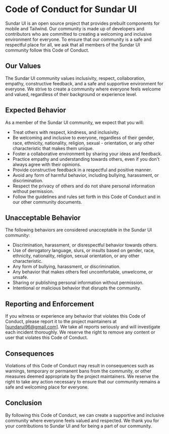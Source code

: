 # Code of Conduct for Sundar UI

Sundar UI is an open source project that provides prebuilt components for mobile and Tailwind. Our community is made up of developers and contributors who are committed to creating a welcoming and inclusive environment for everyone. To ensure that our community is a safe and respectful place for all, we ask that all members of the Sundar UI community follow this Code of Conduct.

## Our Values

The Sundar UI community values inclusivity, respect, collaboration, empathy, constructive feedback, and a safe and supportive environment for everyone. We strive to create a community where everyone feels welcome and valued, regardless of their background or experience level.

## Expected Behavior

As a member of the Sundar UI community, we expect that you will:

- Treat others with respect, kindness, and inclusivity.
- Be welcoming and inclusive to everyone, regardless of their gender, race, ethnicity, nationality, religion, sexual - orientation, or any other characteristic that makes them unique.
- Foster a collaborative environment by sharing your ideas and feedback.
- Practice empathy and understanding towards others, even if you don't always agree with their opinions.
- Provide constructive feedback in a respectful and positive manner.
- Avoid any form of harmful behavior, including bullying, harassment, or discrimination.
- Respect the privacy of others and do not share personal information without permission.
- Follow the guidelines and rules set forth in this Code of Conduct and in our other community documents.

## Unacceptable Behavior

The following behaviors are considered unacceptable in the Sundar UI community:

- Discrimination, harassment, or disrespectful behavior towards others.
- Use of derogatory language, slurs, or insults based on gender, race, ethnicity, nationality, religion, sexual orientation, or any other characteristic.
- Any form of bullying, harassment, or discrimination.
- Any behavior that makes others feel uncomfortable, unwelcome, or unsafe.
- Sharing or publishing personal information without permission.
- Intentional or malicious behavior that disrupts the community.

## Reporting and Enforcement

If you witness or experience any behavior that violates this Code of Conduct, please report it to the project maintainers at [sundarui96@gmail.com]. We take all reports seriously and will investigate each incident thoroughly. We reserve the right to remove any content or user that violates this Code of Conduct.

## Consequences

Violations of this Code of Conduct may result in consequences such as warnings, temporary or permanent bans from the community, or other measures deemed appropriate by the project maintainers. We reserve the right to take any action necessary to ensure that our community remains a safe and welcoming place for everyone.

## Conclusion

By following this Code of Conduct, we can create a supportive and inclusive community where everyone feels valued and respected. We thank you for your contributions to Sundar UI and for being a part of our community.
